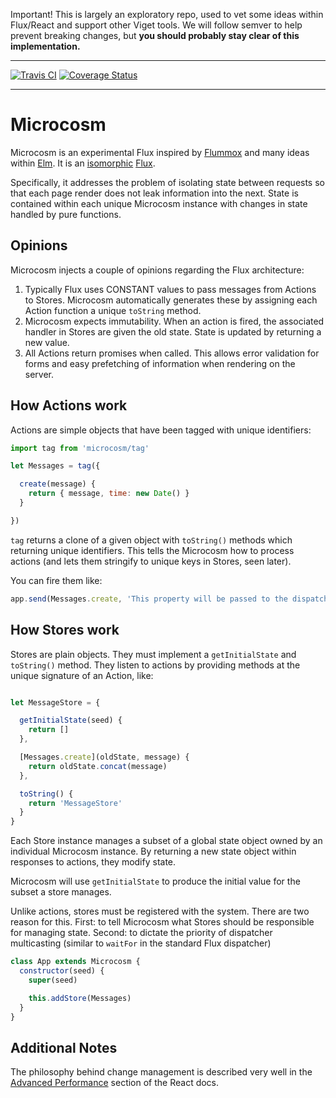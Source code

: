 Important! This is largely an exploratory repo, used to vet some ideas
within Flux/React and support other Viget tools. We will follow semver
to help prevent breaking changes, but **you should probably stay clear
of this implementation.**

---

[![Travis CI](https://travis-ci.org/vigetlabs/microcosm.svg)](https://travis-ci.org/vigetlabs/microcosm)
[![Coverage Status](https://coveralls.io/repos/vigetlabs/microcosm/badge.svg)](https://coveralls.io/r/vigetlabs/microcosm)

---

# Microcosm

Microcosm is an experimental Flux inspired by
[Flummox](https://github.com/acdlite/flummox) and many ideas within
[Elm](elm-lang.org). It is an
[isomorphic](http://artsy.github.io/blog/2013/11/30/rendering-on-the-server-and-client-in-node-dot-js/)
[Flux](facebook.github.io/flux).

Specifically, it addresses the problem of isolating state between
requests so that each page render does not leak information into the
next. State is contained within each unique Microcosm instance with
changes in state handled by pure functions.

## Opinions

Microcosm injects a couple of opinions regarding the Flux
architecture:

1. Typically Flux uses CONSTANT values to pass messages from Actions
   to Stores. Microcosm automatically generates these by assigning
   each Action function a unique `toString` method.
2. Microcosm expects immutability. When an action is fired, the
   associated handler in Stores are given the old state. State is
   updated by returning a new value.
3. All Actions return promises when called. This allows error
   validation for forms and easy prefetching of information
   when rendering on the server.

## How Actions work

Actions are simple objects that have been tagged with unique identifiers:

``` javascript
import tag from 'microcosm/tag'

let Messages = tag({

  create(message) {
    return { message, time: new Date() }
  }

})
```

`tag` returns a clone of a given object with `toString()` methods which
returning unique identifiers. This tells the Microcosm how to process
actions (and lets them stringify to unique keys in Stores, seen
later).

You can fire them like:

```javascript
app.send(Messages.create, 'This property will be passed to the dispatcher')
```

## How Stores work

Stores are plain objects. They must implement a `getInitialState` and
`toString()` method. They listen to actions by providing methods at
the unique signature of an Action, like:

```javascript

let MessageStore = {

  getInitialState(seed) {
    return []
  },

  [Messages.create](oldState, message) {
    return oldState.concat(message)
  },

  toString() {
    return 'MessageStore'
  }
}
```

Each Store instance manages a subset of a global state object owned by an
individual Microcosm instance. By returning a new state object within responses
to actions, they modify state.

Microcosm will use `getInitialState` to produce the initial value for the subset
a store manages.

Unlike actions, stores must be registered with the system. There are two reason for this. First: to tell Microcosm what Stores should be responsible for managing state. Second: to dictate the priority of dispatcher multicasting (similar to `waitFor` in the standard Flux dispatcher)

```javascript
class App extends Microcosm {
  constructor(seed) {
    super(seed)

    this.addStore(Messages)
  }
}
```

## Additional Notes

The philosophy behind change management is described very well in the
[Advanced Performance](http://facebook.github.io/react/docs/advanced-performance.html)
section of the React docs.
